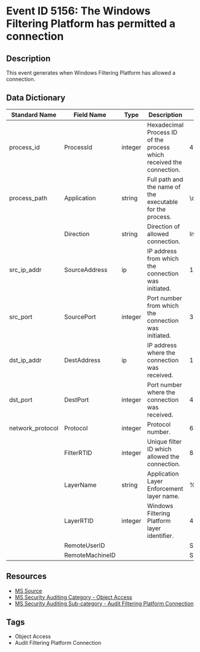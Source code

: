 # Event ID 5156: The Windows Filtering Platform has permitted a connection

## Description
This event generates when Windows Filtering Platform has allowed a connection.

## Data Dictionary
|Standard Name|Field Name|Type|Description|Sample Value|
|---|---|---|---|---|
|process_id|ProcessId|integer|Hexadecimal Process ID of the process which received the connection.|4156|
|process_path|Application|string|Full path and the name of the executable for the process.|\device\harddiskvolume2\documents\listener.exe|
||Direction|string|Direction of allowed connection.|Inbound|
|src_ip_addr|SourceAddress|ip|IP address from which the connection was initiated.|10.0.0.10|
|src_port|SourcePort|integer|Port number from which the connection was initiated.|3333|
|dst_ip_addr|DestAddress|ip|IP address where the connection was received.|10.0.0.100|
|dst_port|DestPort|integer|Port number where the connection was received.|49278|
|network_protocol|Protocol|integer|Protocol number.|6|
||FilterRTID|integer|Unique filter ID which allowed the connection.|84576|
||LayerName|string|Application Layer Enforcement layer name.|%%14609|
||LayerRTID|integer|Windows Filtering Platform layer identifier.|40|
||RemoteUserID|||S-1-0-0|
||RemoteMachineID|||S-1-0-0|

## Resources
* [MS Source](https://github.com/MicrosoftDocs/windows-itpro-docs/blob/master/windows/security/threat-protection/auditing/event-5156.md)
* [MS Security Auditing Category - Object Access](https://docs.microsoft.com/en-us/windows/security/threat-protection/auditing/advanced-security-audit-policy-settings#object-access)
* [MS Security Auditing Sub-category - Audit Filtering Platform Connection](https://github.com/MicrosoftDocs/windows-itpro-docs/tree/master/windows/security/threat-protection/auditing/audit-filtering-platform-connection.md)

## Tags
* Object Access
* Audit Filtering Platform Connection
